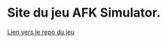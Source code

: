 # Site du jeu AFK Simulator.

[Lien vers le repo du jeu](https://github.com/TheBlackbird64/AFK_Simulator)
